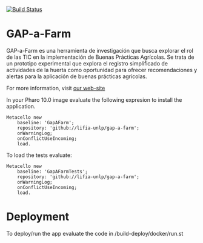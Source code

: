 [![Build Status](https://travis-ci.com/cientopolis/gap-a-farm.svg?branch=master)](https://travis-ci.com/cientopolis/gap-a-farm)

# GAP-a-Farm
GAP-a-Farm es una herramienta de investigación que busca explorar el rol de las TIC en la implementación de Buenas Prácticas Agrícolas. Se trata de un prototipo experimental que explora el registro simplificado de actividades de la huerta como oportunidad para ofrecer recomendaciones y alertas para la aplicación de buenas prácticas agrícolas. 

For more information, visit [our web-site](https://www.lifia.info.unlp.edu.ar/gap-a-farm/)

In your Pharo 10.0 image evaluate the following expresion to install the application.

```Smalltalk
Metacello new
	baseline: 'GapAFarm';
	repository: 'github://lifia-unlp/gap-a-farm';
	onWarningLog;
	onConflictUseIncoming;
	load.
  ```
  
To load the tests evaluate:
  
```Smalltalk
Metacello new
	baseline: 'GapAFarmTests';
	repository: 'github://lifia-unlp/gap-a-farm';
	onWarningLog;
	onConflictUseIncoming;
	load.
```

# Deployment

To deploy/run the app evaluate the code in /build-deploy/docker/run.st
